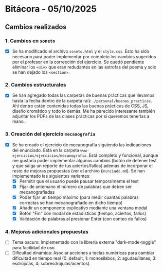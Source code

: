# Bitácora - 05/10/2025

## Cambios realizados

### 1. Cambios en `soneto`
- [x] Se ha modificado el archivo `soneto.html` y el `style.css`. Esto ha sido necesario para poder implementar por completo los cambios sugeridos por el profesor en la corrección del ejercicio. Se quedó pendiente eliminar los `<div>` que eran redudantes en las estrofas del poema y solo se han dejado los `<section>`. 

### 2. Cambios estructurales
- [x] Se han agregado todas las carpetas de buenas prácticas que llevamos hasta la fecha dentro de la carpeta raíz `./personal/buenas_practicas`. Ahí dentro están contenidas todas las buenas prácticas de CSS, JS, diseño cromático y todo lo demás. Me ha parecido interesante también adjuntar los PDFs de las clases prácticas por si queremos tenerlas a mano.

### 3. Creación del ejercicio `mecanografía`
- [x] Se ha creado el ejercicio de mecanografía siguiendo las indicaciones del enunciado. Está en la carpeta `www-ejercicios/ejercicios/mecanografia`. Está completo y funcional, aunque me gustaría poder implementar algunos cambios (botón de detener test y que salga un reporte de tus aciertos/fallos) además de incorporar el resto de mejoras propuestas (ver el archivo `Enunciado.md`). Se han implementado las siguientes variantes:
  - [x] Permitir que el usuario puede pausar temporalmente el test
  - [x] Fijar de antemano el número de palabras que deben ser mecanografiadas
  - [x] Poder fijar un tiempo máximo (para medir cuantas palabras correctas se han mecanografiado en dicho tiempo)
  - [x] Añadir un componente explicativo mediante una ventana modal
  - [x] Botón "Fin" con modal de estadísticas (tiempo, aciertos, fallos)
  - [x] Validación de palabras al presionar Enter (con conteo de fallos)

### 4. Mejoras adicionales propuestas
- [ ] Tema oscuro: Implementado con la librería externa "dark-mode-toggle" para facilidad de uso.
- [ ] Dificultad dinámica: Asociar acciones a teclas numéricas para cambiar dificultad en tiempo real (0: default, 1: monosílabos, 2: agudas/llanas, 3: esdrújulas, 4: sobresdrújulas/acentos).